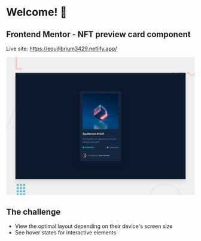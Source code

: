 # Welcome! 👋

## Frontend Mentor - NFT preview card component
Live site: https://equilibrium3429.netlify.app/

![Design preview for the NFT preview card component coding challenge](/desktop-preview.jpg)

## The challenge

- View the optimal layout depending on their device's screen size
- See hover states for interactive elements


